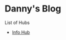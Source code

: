 # Danny's Blog

List of Hubs
<br>
<ul>
  <li><a href="https://www.notion.so/Info-Hub-edc063bf59fc45cea4179336a00afdb2">Info Hub</a></li>
  

<!-- The core Firebase JS SDK is always required and must be listed first -->
<script src="https://www.gstatic.com/firebasejs/8.2.1/firebase-app.js"></script>

<!-- TODO: Add SDKs for Firebase products that you want to use
     https://firebase.google.com/docs/web/setup#available-libraries -->
<script src="https://www.gstatic.com/firebasejs/8.2.1/firebase-analytics.js"></script>

<script>
  // Your web app's Firebase configuration
  // For Firebase JS SDK v7.20.0 and later, measurementId is optional
  var firebaseConfig = {
    apiKey: "AIzaSyAzGZj5U7ruQvqrl6cezGFFdarz4-Yn1Jw",
    authDomain: "fir-app-checkeasy.firebaseapp.com",
    databaseURL: "https://fir-app-checkeasy-default-rtdb.firebaseio.com",
    projectId: "fir-app-checkeasy",
    storageBucket: "fir-app-checkeasy.appspot.com",
    messagingSenderId: "493793084909",
    appId: "1:493793084909:web:5d5017e5989a513cef13e4",
    measurementId: "G-97RRPGTQBK"
  };
  // Initialize Firebase
  firebase.initializeApp(firebaseConfig);
  firebase.analytics();
</script>